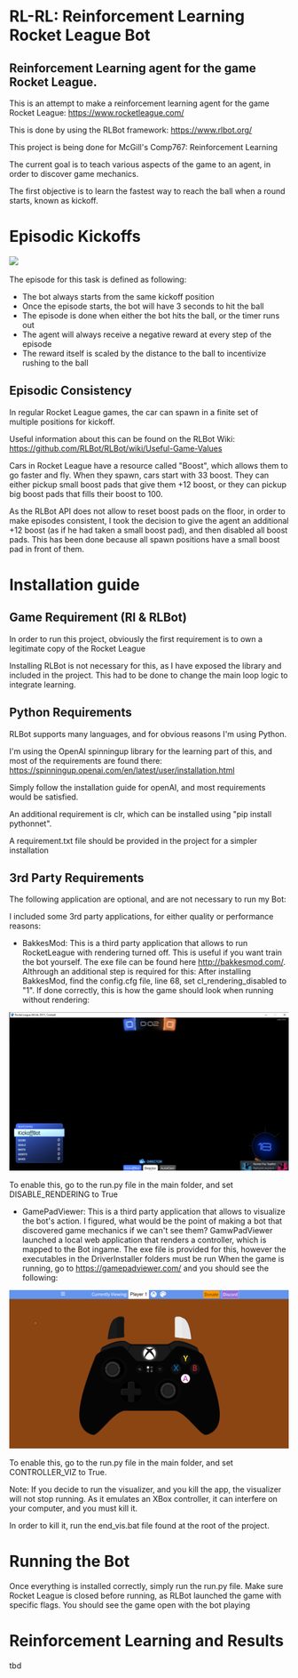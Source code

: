 # RL-RL: Reinforcement Learning Rocket League Bot

## Reinforcement Learning agent for the game Rocket League.

This is an attempt to make a reinforcement learning agent for the game Rocket League: https://www.rocketleague.com/

This is done by using the RLBot framework: https://www.rlbot.org/

This project is being done for McGill's Comp767: Reinforcement Learning

The current goal is to teach various aspects of the game to an agent, in order to discover game mechanics.

The first objective is to learn the fastest way to reach the ball when a round starts, known as kickoff.

# Episodic Kickoffs
![](https://github.com/danielbairamian/RL-RL/blob/master/ReadmeMedia/episode.gif)

The episode for this task is defined as following:

- The bot always starts from the same kickoff position
- Once the episode starts, the bot will have 3 seconds to hit the ball
- The episode is done when either the bot hits the ball, or the timer runs out
- The agent will always receive a negative reward at every step of the episode
- The reward itself is scaled by the distance to the ball to incentivize rushing to the ball

## Episodic Consistency

In regular Rocket League games, the car can spawn in a finite set of multiple positions for kickoff.

Useful information about this can be found on the RLBot Wiki: https://github.com/RLBot/RLBot/wiki/Useful-Game-Values

Cars in Rocket League have a resource called "Boost", which allows them to go faster and fly.
When they spawn, cars start with 33 boost. They can either pickup small boost pads that give them +12 boost,
or they can pickup big boost pads that fills their boost to 100. 

As the RLBot API does not allow to reset boost pads on the floor, in order to make episodes consistent,
I took the decision to give the agent an additional +12 boost (as if he had taken a small boost pad), and
then disabled all boost pads. This has been done because all spawn positions have a small boost pad in front of them.

# Installation guide

## Game Requirement (Rl & RLBot)

In order to run this project, obviously the first requirement is to own a legitimate copy of the Rocket League

Installing RLBot is not necessary for this, as I have exposed the library and included in the project. This had to be
done to change the main loop logic to integrate learning.

## Python Requirements

RLBot supports many languages, and for obvious reasons I'm using Python.

I'm using the OpenAI spinningup library for the learning part of this, and most of the requirements are found there: 
https://spinningup.openai.com/en/latest/user/installation.html

Simply follow the installation guide for openAI, and most requirements would be satisfied.

An additional requirement is clr, which can be installed using "pip install pythonnet".

A requirement.txt file should be provided in the project for a simpler installation

## 3rd Party Requirements

The following application are optional, and are not necessary to run my Bot:


I included some 3rd party applications, for either quality or performance reasons:

- BakkesMod: This is a third party application that allows to run RocketLeague with rendering turned off.
This is useful if you want train the bot yourself. The exe file can be found here http://bakkesmod.com/. Althrough an additional step is required for this: After installing BakkesMod, find the config.cfg
file, line 68, set cl_rendering_disabled to "1".  If done correctly, this is how the game should look when running without rendering:

![](https://github.com/danielbairamian/RL-RL/blob/master/ReadmeMedia/rendering_disabled.png)

To enable this, go to the run.py file in the main folder, and set DISABLE_RENDERING to True

- GamePadViewer: This is a third party application that allows to visualize the bot's action.
I figured, what would be the point of making a bot that discovered game mechanics if we can't see them?
GamwPadViewer launched a local web application that renders a controller, which is mapped to the Bot ingame.
The exe file is provided for this, however the executables in the DriverInstaller folders must be run
When the game is running, go to https://gamepadviewer.com/ and you should see the following:

![](https://github.com/danielbairamian/RL-RL/blob/master/ReadmeMedia/controller.png)

To enable this, go to the run.py file in the main folder, and set CONTROLLER_VIZ to True.

Note: If you decide to run the visualizer, and you kill the app, the visualizer will not stop running.
As it emulates an XBox controller, it can interfere on your computer, and you must kill it.

In order to kill it, run the end_vis.bat file found at the root of the project.

# Running the Bot

Once everything is installed correctly, simply run the run.py file. Make sure Rocket League is closed before running,
as RLBot launched the game with specific flags. You should see the game open with the bot playing

# Reinforcement Learning and Results

tbd